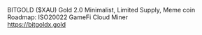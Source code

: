 BITGOLD ($XAU) Gold 2.0 Minimalist, Limited Supply, Meme coin<br>
Roadmap: ISO20022 GameFi Cloud Miner<br>
https://bitgoldx.gold
